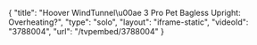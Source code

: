 {
    "title": "Hoover WindTunnel\u00ae 3 Pro Pet Bagless Upright: Overheating?",
    "type": "solo",
    "layout": "iframe-static",
    "videoId": "3788004",
    "url": "\/tvpembed\/3788004"
}